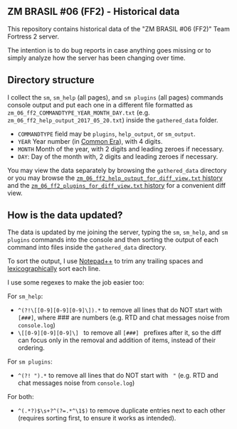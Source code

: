 ## ZM BRASIL #06 (FF2) - Historical data
  This repository contains historical data of the "ZM BRASIL #06 (FF2)" Team
Fortress 2 server.

  The intention is to do bug reports in case anything goes missing or to simply analyze
how the server has been changing over time.

## Directory structure
  I collect the `sm`, `sm_help` (all pages), and `sm plugins` (all pages) commands
console output and put each one in a different file formatted as `zm_06_ff2_COMMANDTYPE_YEAR_MONTH_DAY.txt`
(e.g. `zm_06_ff2_help_output_2017_05_20.txt`) inside the `gathered_data` folder.

 * `COMMANDTYPE` field may be `plugins`, `help_output`, or `sm_output`.
 * `YEAR` Year number (in [Common Era](https://en.wikipedia.org/wiki/Common_Era)), with 4 digits.
 * `MONTH` Month of the year, with 2 digits and leading zeroes if necessary.
 * `DAY`: Day of the month with, 2 digits and leading zeroes if necessary.

  You may view the data separately by browsing the `gathered_data` directory or
you may browse the [`zm_06_ff2_help_output_for_diff_view.txt` history](https://github.com/feikname-data/zm_brasil_06_ff2_historical_data/commits/master/zm_06_ff2_help_output_for_diff_view.txt)
and the [`zm_06_ff2_plugins_for_diff_view.txt` history](https://github.com/feikname-data/zm_brasil_06_ff2_historical_data/commits/master/zm_06_ff2_plugins_for_diff_view.txt)
for a convenient diff view.

## How is the data updated?
  The data is updated by me joining the server, typing the `sm`, `sm_help`, and
`sm plugins` commands into the console and then sorting the output of each command
into files inside the `gathered_data` directory.

  To sort the output, I use [Notepad++](https://notepad-plus-plus.org/) to trim
any trailing spaces and [lexicographically](https://en.wikipedia.org/wiki/Lexicographical_order)
sort each line.

I use some regexes to make the job easier too:

For `sm_help`:
 * `^(?!\[[0-9][0-9][0-9]\]).*` to remove all lines that do NOT start with `[###]`, where ### are numbers (e.g. RTD and chat messages noise from `console.log`)
 * `\[[0-9][0-9][0-9]\] ` to remove all `[###] ` prefixes after it, so the diff can focus only in the removal and addition of items, instead of their ordering.

For `sm plugins`:
 * `^(?! ").*` to remove all lines that do NOT start with ` "` (e.g. RTD and chat messages noise from `console.log`)

For both:
 * `^(.*?)$\s+?^(?=.*^\1$)` to remove duplicate entries next to each other (requires sorting first, to ensure it works as intended).
